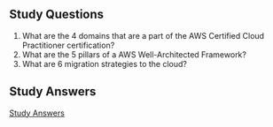## Study Questions

1. What are the 4 domains that are a part of the AWS Certified Cloud Practitioner certification?
1. What are the 5 pillars of a AWS Well-Architected Framework?
1. What are 6 migration strategies to the cloud?



## Study Answers
[Study Answers](study_answers.md)